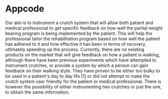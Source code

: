 # Appcode
Our aim is to instrument a crutch system that will allow both patient and medical professional to get specific feedback on how well the partial weight bearing program is being implemented by the patient. This will help the professional tailor the rehabilitation program based on how well the patient has adhered to it and how effective it has been in terms of recovery, ultimately speeding up the process.   Currently, there are no existing products on the market that will give feedback on how a patient is walking, although there have been previous experiments which have attempted to instrument crutches, or provide a system by which a person can gain feedback on their walking style. They have proven to be either too bulky to be used in a patient's day to day life [1] or did not attempt to make the crutch system user friendly for the patient or medical professional. There is however the possibility of either instrumenting two crutches or just the one, to obtain the same information.
